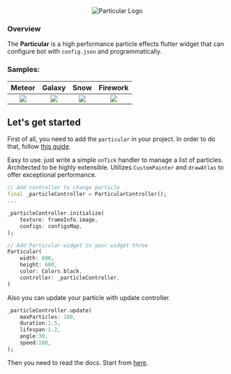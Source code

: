 <p align="center">
  <img src="https://github.com/manjav/particular/raw/main/repo_files/logo.png" alt="Particular Logo"/>
</p>

### Overview
The <b>Particular</b> is a high performance particle effects flutter widget that can configure  bot with `config.json` and programmatically. 

### Samples:
|Meteor|Galaxy|Snow|Firework|
|:-:|:-:|:-:|:-:|
[![](https://github.com/manjav/particular/raw/main/repo_files/example_meteor.gif)](https://github.com/imaNNeo/fl_chart/blob/main/repo_files/documentations/line_chart.md#sample-1-source-code)|[![](https://github.com/manjav/particular/raw/main/repo_files/example_galaxy.gif)](https://github.com/imaNNeo/fl_chart/blob/main/repo_files/documentations/line_chart.md#sample-1-source-code)|[![](https://github.com/manjav/particular/raw/main/repo_files/example_snow.gif)](https://github.com/imaNNeo/fl_chart/blob/main/repo_files/documentations/line_chart.md#sample-1-source-code)|[![](https://github.com/manjav/particular/raw/main/repo_files/example_firework.gif)](https://github.com/imaNNeo/fl_chart/blob/main/repo_files/documentations/line_chart.md#sample-1-source-code)


## Let's get started
First of all, you need to add the `particular` in your project. In order to do that, follow [this guide](https://pub.dev/packages/particular/install).


Easy to use: just write a simple `onTick` handler to manage a list of particles.
Architected to be highly extensible. Utilizes `CustomPainter` and `drawAtlas` to
offer exceptional performance.

``` dart
// Add controller to change particle 
final _particleController = ParticularController();
...

_particleController.initialize(
    texture: frameInfo.image,
    configs: configsMap,
);

// Add Particular widget in your widget three
Particular(
    width: 600,
    height: 600,
    color: Colors.black,
    controller: _particleController,
)
```

Also you can update your particle with update controller.
``` dart
_particleController.update(
    maxParticles: 100,
    duration:1.5,
    lifespan:1.2,
    angle:30,
    speed:100,
);
```

Then you need to read the docs. Start from [here](https://github.com/manjav/particular/blob/main/repo_files/documentations/index.md).
